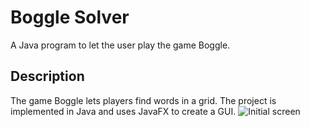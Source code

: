 # Boggle Solver
A Java program to let the user play the game Boggle.
## Description
The game Boggle lets players find words in a grid.
The project is implemented in Java and uses JavaFX to create a GUI.
![Initial screen](BoggleSolver/)
